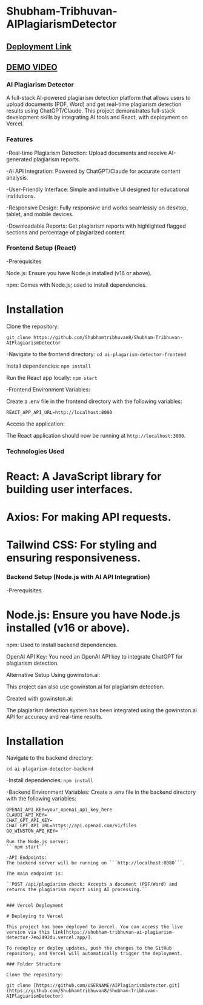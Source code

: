 # Shubham-Tribhuvan-AIPlagiarismDetector
## [Deployment Link](https://shubham-tribhuvan-ai-plagiarism-detector-7eo2492du.vercel.app)
## [DEMO VIDEO](https://www.loom.com/share/7abd1b595f3f45df84af4554df90240b?sid=e4dc6143-b658-4b58-b8a6-9bee6af3965f)

### AI Plagiarism Detector
A full-stack AI-powered plagiarism detection platform that allows users to upload documents (PDF, Word) and get real-time plagiarism detection results using 
ChatGPT/Claude. This project demonstrates full-stack development skills by integrating AI tools and React, with deployment on Vercel.

### Features
-Real-time Plagiarism Detection: Upload documents and receive AI-generated plagiarism reports.

-AI API Integration: Powered by ChatGPT/Claude for accurate content analysis.

-User-Friendly Interface: Simple and intuitive UI designed for educational institutions.

-Responsive Design: Fully responsive and works seamlessly on desktop, tablet, and mobile devices.

-Downloadable Reports: Get plagiarism reports with highlighted flagged sections and percentage of plagiarized content.

### Frontend Setup (React)

-Prerequisites

Node.js: Ensure you have Node.js installed (v16 or above).

npm: Comes with Node.js; used to install dependencies.

# Installation

Clone the repository:

```git clone https://github.com/Shubhamtribhuvan8/Shubham-Tribhuvan-AIPlagiarismDetector```


-Navigate to the frontend directory:
```cd ai-plagarism-detector-frontend```

Install dependencies:
```npm install```

Run the React app locally:
```npm start```

-Frontend Environment Variables:

Create a .env file in the frontend directory with the following variables:

```REACT_APP_API_URL=http://localhost:8080```

Access the application:

The React application should now be running at ```http://localhost:3000```.

### Technologies Used

# React: A JavaScript library for building user interfaces.

# Axios: For making API requests.

# Tailwind CSS: For styling and ensuring responsiveness.


### Backend Setup (Node.js with AI API Integration)

-Prerequisites

# Node.js: Ensure you have Node.js installed (v16 or above).

npm: Used to install backend dependencies.

OpenAI API Key: You need an OpenAI API key to integrate ChatGPT for plagiarism detection.

Alternative Setup Using gowinston.ai:

This project can also use gowinston.ai for plagiarism detection.

Created with gowinston.ai:

The plagiarism detection system has been integrated using the gowinston.ai API for accuracy and real-time results.

# Installation

Navigate to the backend directory:

```cd ai-plagarism-detector-backend```

-Install dependencies:
```npm install```

-Backend Environment Variables: Create a .env file in the backend directory with the following variables:

```PORT=5000
OPENAI_API_KEY=your_openai_api_key_here
CLAUDI_API_KEY=
CHAT_GPT_API_KEY=
CHAT_GPT_API_URL=https://api.openai.com/v1/files
GO_WINSTON_API_KEY= ```

Run the Node.js server:
```npm start```

-API Endpoints:
The backend server will be running on ```http://localhost:8080```.

The main endpoint is:

``POST /api/plagiarism-check: Accepts a document (PDF/Word) and returns the plagiarism report using AI processing.``


### Vercel Deployment

# Deploying to Vercel

This project has been deployed to Vercel. You can access the live version via this link[https://shubham-tribhuvan-ai-plagiarism-detector-7eo2492du.vercel.app/].

To redeploy or deploy updates, push the changes to the GitHub repository, and Vercel will automatically trigger the deployment.

### Folder Structure

Clone the repository:

git clone [https://github.com/USERNAME/AIPlagiarismDetector.git](https://github.com/Shubhamtribhuvan8/Shubham-Tribhuvan-AIPlagiarismDetector)
